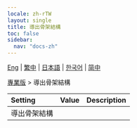 ```yaml
---
locale: zh-rTW
layout: single
title: 導出骨架結構
toc: false
sidebar:
  nav: "docs-zh"
---
```

[Eng](/dancexr/menu/2025.4/actor/export_bone_structure) | [繁中](/tw/dancexr/menu/2025.4/actor/export_bone_structure) | [日本語](/jp/dancexr/menu/2025.4/actor/export_bone_structure) | [한국어](/kr/dancexr/menu/2025.4/actor/export_bone_structure) | [简中](/zh/dancexr/menu/2025.4/actor/export_bone_structure)

[專業版](../menu#專業版) > 導出骨架結構



| Setting | Value | Description |
| :--- | --- | :--- |
| 導出骨架結構 || 
